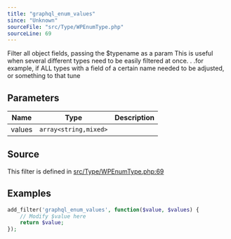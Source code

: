 ```yaml
---
title: "graphql_enum_values"
since: "Unknown"
sourceFile: "src/Type/WPEnumType.php"
sourceLine: 69
---
```



Filter all object fields, passing the $typename as a param
This is useful when several different types need to be easily filtered at once. . .for example,
if ALL types with a field of a certain name needed to be adjusted, or something to that tune

## Parameters

| Name | Type | Description |
|------|------|-------------|
| values | `array<string,mixed>` |  |




## Source

This filter is defined in [src/Type/WPEnumType.php:69](https://github.com/wp-graphql/wp-graphql/blob/develop/src/Type/WPEnumType.php#L69)


## Examples

```php
add_filter('graphql_enum_values', function($value, $values) {
    // Modify $value here
    return $value;
});
```